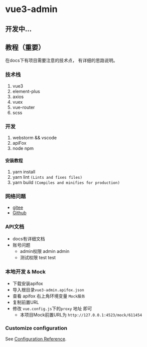 # vue3-admin

## 开发中...

## 教程（重要）

在docs下有项目需要注意的技术点， 有详细的思路说明。

### 技术栈

1. vue3
2. element-plus
3. axios
4. vuex
5. vue-router
6. scss

### 开发

1. webstorm && vscode
2. apiFox
3. node npm

#### 安装教程

1. yarn install
2. yarn lint `(Lints and fixes files)`
3. yarn build `(Compiles and minifies for production)`

### 网络问题

- [gitee](https://gitee.com/yezhu_peiqi/vue3-admin)
- [Github](https://github.com/8pig/Vue3-admin)

### API文档

- docs有详细文档
- 账号问题
  - admin权限 admin admin
  - 测试权限 test test

### 本地开发 & Mock

* 下载安装apifox
* 导入根目录`vue3-admin.apifox.json`
* 查看 apifox 右上角环境变量 `Mock服务`
* 复制前置URL
* 修改 `vue.config.js`下的`proxy` 地址 即可
  * 本项目Mock前置URL为 `http://127.0.0.1:4523/mock/611454`

### Customize configuration

See [Configuration Reference](https://cli.vuejs.org/config/).
